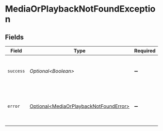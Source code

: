 # MediaOrPlaybackNotFoundException


## Fields

| Field                                                                                          | Type                                                                                           | Required                                                                                       | Description                                                                                    |
| ---------------------------------------------------------------------------------------------- | ---------------------------------------------------------------------------------------------- | ---------------------------------------------------------------------------------------------- | ---------------------------------------------------------------------------------------------- |
| `success`                                                                                      | *Optional\<Boolean>*                                                                           | :heavy_minus_sign:                                                                             | Demonstrates whether the request is successful or not.                                         |
| `error`                                                                                        | [Optional\<MediaOrPlaybackNotFoundError>](../../models/errors/MediaOrPlaybackNotFoundError.md) | :heavy_minus_sign:                                                                             | Displays details about the reasons behind the request's failure.                               |